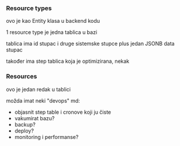 ### Resource types

ovo je kao Entity klasa u backend kodu

1 resource type je jedna tablica u bazi

tablica ima id stupac i druge sistemske stupce plus jedan JSONB data stupac

također ima step tablica koja je optimizirana, nekak

### Resources

ovo je jedan redak u tablici



možda imat neki "devops" md:

- objasnit step table i cronove koji ju čiste
- vakumirat bazu?
- backup?
- deploy?
- monitoring i performanse?